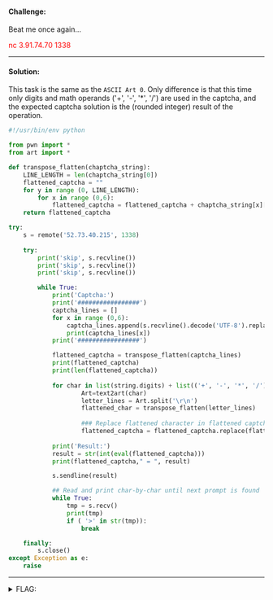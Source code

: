 #### Challenge:

Beat me once again...


<font color="red">nc 3.91.74.70 1338</font>

---

#### Solution:

This task is the same as the `ASCII Art 0`. Only difference is that this time only digits and math operands ('+', '-', '*', '/') are used in the captcha, and the expected captcha solution is the (rounded integer) result of the operation.

```python
#!/usr/bin/env python

from pwn import *
from art import *

def transpose_flatten(chaptcha_string):
    LINE_LENGTH = len(chaptcha_string[0])
    flattened_captcha = ""
    for y in range (0, LINE_LENGTH):
        for x in range (0,6):
            flattened_captcha = flattened_captcha + chaptcha_string[x][y]
    return flattened_captcha

try:
    s = remote('52.73.40.215', 1338)
    
    try:
        print('skip', s.recvline())
        print('skip', s.recvline())
        print('skip', s.recvline())

        while True:
            print('Captcha:')
            print('#################')
            captcha_lines = []
            for x in range (0,6):
                captcha_lines.append(s.recvline().decode('UTF-8').replace('\r\n',''))
                print(captcha_lines[x])
            print('#################')

            flattened_captcha = transpose_flatten(captcha_lines)
            print(flattened_captcha)
            print(len(flattened_captcha))
            
            for char in list(string.digits) + list(('+', '-', '*', '/')):
                    Art=text2art(char)
                    letter_lines = Art.split('\r\n')
                    flattened_char = transpose_flatten(letter_lines)
                    
                    ### Replace flattened character in flattened captcha if present
                    flattened_captcha = flattened_captcha.replace(flattened_char, char)
    
            print('Result:')
            result = str(int(eval(flattened_captcha)))
            print(flattened_captcha," = ", result)

            s.sendline(result)

            ## Read and print char-by-char until next prompt is found
            while True:
                tmp = s.recv()
                print(tmp)
                if ( '>' in str(tmp)):
                    break

    finally:
        s.close()
except Exception as e:
    raise
```

---

<details><summary>FLAG:</summary>

```
securinets{th1s_w4s_g00d_r1ght??}
```

</details>
<br/>
